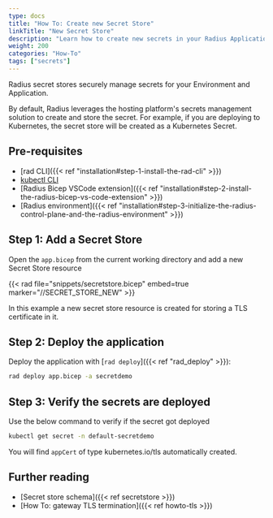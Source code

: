 ```yaml
---
type: docs
title: "How To: Create new Secret Store"
linkTitle: "New Secret Store"
description: "Learn how to create new secrets in your Radius Application"
weight: 200
categories: "How-To"
tags: ["secrets"]
---
```


Radius secret stores securely manage secrets for your Environment and Application.

By default, Radius leverages the hosting platform's secrets management solution to create and store the secret. For example, if you are deploying to Kubernetes, the secret store will be created as a Kubernetes Secret.

## Pre-requisites 

- [rad CLI]({{< ref "installation#step-1-install-the-rad-cli" >}})
- [kubectl CLI](https://kubernetes.io/docs/tasks/tools/install-kubectl/) 
- [Radius Bicep VSCode extension]({{< ref "installation#step-2-install-the-radius-bicep-vs-code-extension" >}})
- [Radius environment]({{< ref "installation#step-3-initialize-the-radius-control-plane-and-the-radius-environment" >}})

## Step 1: Add a Secret Store

Open the `app.bicep` from the current working directory and add a new Secret Store resource

{{< rad file="snippets/secretstore.bicep" embed=true marker="//SECRET_STORE_NEW" >}}

In this example a new secret store resource is created for storing a TLS certificate in it. 

## Step 2: Deploy the application

Deploy the application with [`rad deploy`]({{< ref "rad_deploy" >}}):

```bash
rad deploy app.bicep -a secretdemo 
```

## Step 3: Verify the secrets are deployed 

Use the below command to verify if the secret got deployed 

```bash
kubectl get secret -n default-secretdemo
```

You will find `appCert` of type kubernetes.io/tls automatically created.

## Further reading

- [Secret store schema]({{< ref secretstore >}})
- [How To: gateway TLS termination]({{< ref howto-tls >}})
